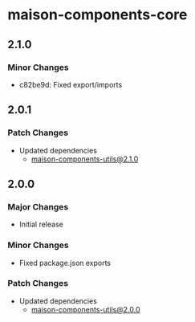 # maison-components-core

## 2.1.0

### Minor Changes

- c82be9d: Fixed export/imports

## 2.0.1

### Patch Changes

- Updated dependencies
  - maison-components-utils@2.1.0

## 2.0.0

### Major Changes

- Initial release

### Minor Changes

- Fixed package.json exports

### Patch Changes

- Updated dependencies
  - maison-components-utils@2.0.0
